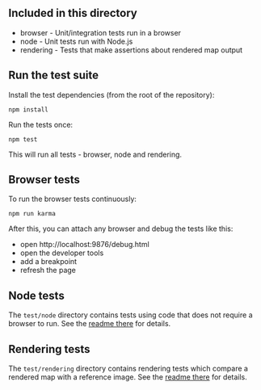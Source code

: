 ## Included in this directory

- browser - Unit/integration tests run in a browser
- node - Unit tests run with Node.js
- rendering - Tests that make assertions about rendered map output


## Run the test suite

Install the test dependencies (from the root of the repository):

    npm install

Run the tests once:

    npm test

This will run all tests - browser, node and rendering.

## Browser tests

To run the browser tests continuously:

    npm run karma

After this, you can attach any browser and debug the tests like this:

 * open http://localhost:9876/debug.html
 * open the developer tools
 * add a breakpoint
 * refresh the page

## Node tests

The `test/node` directory contains tests using code that does not require a browser to run. See the [readme there](./node/readme.md) for details.

## Rendering tests

The `test/rendering` directory contains rendering tests which compare a rendered map with a
reference image. See the [readme there](./rendering/readme.md) for details.


